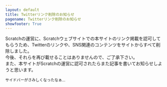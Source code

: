 ```yaml
---
layout: default
title: Twitterリンク削除のお知らせ
pagename: Twitterリンク削除のお知らせ
showfooter: True
---
```

Scratchの運営に、Scratchウェブサイトでの本サイトのリンク掲載を認可してもらうため、Twitterのリンクや、SNS関連のコンテンツをサイトからすべて削除しました。<br>
今後、それらを再び載せることはありませんので、ご了承下さい。<br>
また、本サイトがScratchの運営に認可されたらまた記事を書いてお知らせしようと思います。

<div style="font-size:12px;">サイドバーがさみしくなったなぁ…</div>